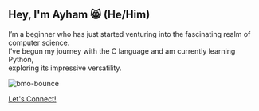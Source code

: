 ## Hey, I'm Ayham 😸 (He/Him)

I’m a beginner who has just started venturing into the fascinating realm of computer science.  
I’ve begun my journey with the C language and am currently learning Python,  
exploring its impressive versatility.

![bmo-bounce](https://github.com/user-attachments/assets/c8fe7880-20b6-4c9e-99ae-aa26fb8e1351)   
<!--- md_linting error caused by the URL of this Gif being treated as part of the line length calculation, for the sake of the aesthetics, I am choosing to ignore this error. -->



[Let's Connect!](https://www.linkedin.com/in/ayham-hasan-925a03339/)
